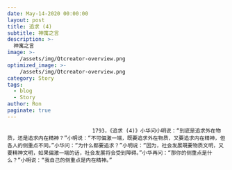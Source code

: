 ```yaml
---
date: May-14-2020 00:00:00
layout: post
title: 追求 (4)
subtitle: 神寓之言
description: >-
  神寓之言
image: >-
    /assets/img/Qtcreator-overview.png
optimized_image: >-
    /assets/img/Qtcreator-overview.png
category: Story
tags:
  - blog
  - Story
author: Ron
paginate: true
---
```


							　　1793，《追求 (4)》小华问小明说：“到底是追求外在物质，还是追求内在精神？”小明说：“不可偏激一端，既要追求外在物质，又要追求内在精神，但各人的侧重点不同。”小华问：“为什么都要追求？”小明说：“因为，社会发展既要物质文明，又要精神文明，如果偏激一端的话，社会发展将会受到障碍。”小华再问：“那你的侧重点是什么？”小明说：“我自己的侧重点是内在精神。”
							
							
						